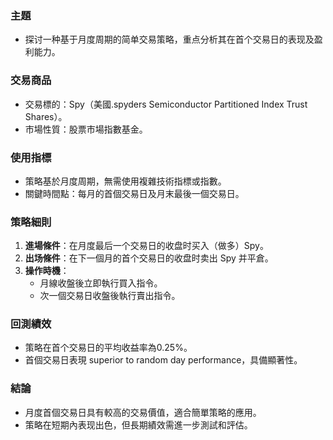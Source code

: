### 主題
- 探讨一种基于月度周期的简单交易策略，重点分析其在首个交易日的表现及盈利能力。

### 交易商品
- 交易標的：Spy（美國.spyders Semiconductor Partitioned Index Trust Shares）。
- 市場性質：股票市場指數基金。

### 使用指標
- 策略基於月度周期，無需使用複雜技術指標或指數。
- 關鍵時間點：每月的首個交易日及月末最後一個交易日。

### 策略細則
1. **進場條件**：在月度最后一个交易日的收盘时买入（做多）Spy。
2. **出场條件**：在下一個月的首个交易日的收盘时卖出 Spy 并平倉。
3. **操作時機**： 
   - 月線收盤後立即執行買入指令。
   - 次一個交易日收盤後執行賣出指令。

### 回測績效
- 策略在首个交易日的平均收益率為0.25%。
- 首個交易日表現 superior to random day performance，具備顯著性。

### 結論
- 月度首個交易日具有較高的交易價值，適合簡單策略的應用。
- 策略在短期內表现出色，但長期績效需進一步測試和評估。

